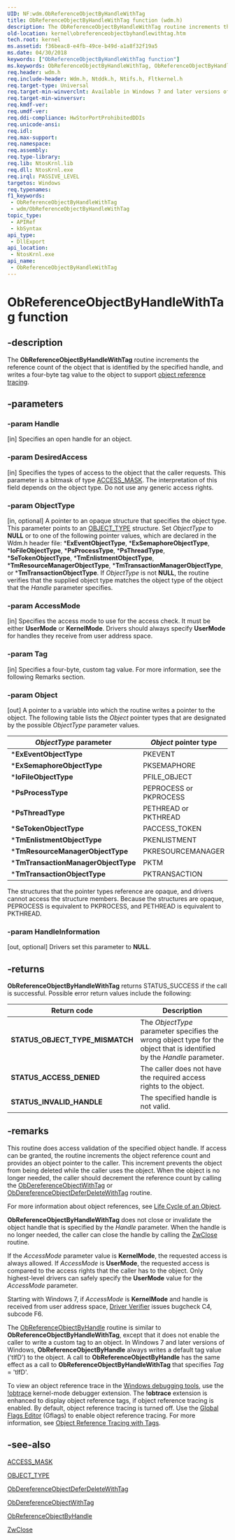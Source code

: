 ```yaml
---
UID: NF:wdm.ObReferenceObjectByHandleWithTag
title: ObReferenceObjectByHandleWithTag function (wdm.h)
description: The ObReferenceObjectByHandleWithTag routine increments the reference count of the object that is identified by the specified handle, and writes a four-byte tag value to the object to support object reference tracing.
old-location: kernel\obreferenceobjectbyhandlewithtag.htm
tech.root: kernel
ms.assetid: f36beac8-e4fb-49ce-b49d-a1a8f32f19a5
ms.date: 04/30/2018
keywords: ["ObReferenceObjectByHandleWithTag function"]
ms.keywords: ObReferenceObjectByHandleWithTag, ObReferenceObjectByHandleWithTag routine [Kernel-Mode Driver Architecture], k107_431c6c60-e2bd-4d90-9054-b950195bbec3.xml, kernel.obreferenceobjectbyhandlewithtag, wdm/ObReferenceObjectByHandleWithTag
req.header: wdm.h
req.include-header: Wdm.h, Ntddk.h, Ntifs.h, Fltkernel.h
req.target-type: Universal
req.target-min-winverclnt: Available in Windows 7 and later versions of the Windows operating system.
req.target-min-winversvr: 
req.kmdf-ver: 
req.umdf-ver: 
req.ddi-compliance: HwStorPortProhibitedDDIs
req.unicode-ansi: 
req.idl: 
req.max-support: 
req.namespace: 
req.assembly: 
req.type-library: 
req.lib: NtosKrnl.lib
req.dll: NtosKrnl.exe
req.irql: PASSIVE_LEVEL
targetos: Windows
req.typenames: 
f1_keywords:
 - ObReferenceObjectByHandleWithTag
 - wdm/ObReferenceObjectByHandleWithTag
topic_type:
 - APIRef
 - kbSyntax
api_type:
 - DllExport
api_location:
 - NtosKrnl.exe
api_name:
 - ObReferenceObjectByHandleWithTag
---
```


# ObReferenceObjectByHandleWithTag function


## -description

The **ObReferenceObjectByHandleWithTag** routine increments the reference count of the object that is identified by the specified handle, and writes a four-byte tag value to the object to support [object reference tracing](https://docs.microsoft.com/windows-hardware/drivers/debugger/object-reference-tracing).

## -parameters

### -param Handle 

[in]
Specifies an open handle for an object.

### -param DesiredAccess 

[in]
Specifies the types of access to the object that the caller requests. This parameter is a bitmask of type [ACCESS_MASK](https://docs.microsoft.com/windows-hardware/drivers/kernel/access-mask). The interpretation of this field depends on the object type. Do not use any generic access rights.

### -param ObjectType 

[in, optional]
A pointer to an opaque structure that specifies the object type. This parameter points to an [OBJECT_TYPE](https://docs.microsoft.com/windows-hardware/drivers/kernel/eprocess) structure. Set *ObjectType* to **NULL** or to one of the following pointer values, which are declared in the Wdm.h header file: \***ExEventObjectType**, \***ExSemaphoreObjectType**, \***IoFileObjectType**, \***PsProcessType**, \***PsThreadType**, \***SeTokenObjectType**, \***TmEnlistmentObjectType**, \***TmResourceManagerObjectType**, \***TmTransactionManagerObjectType**, or \***TmTransactionObjectType**. If *ObjectType* is not **NULL**, the routine verifies that the supplied object type matches the object type of the object that the *Handle* parameter specifies.

### -param AccessMode 

[in]
Specifies the access mode to use for the access check. It must be either **UserMode** or **KernelMode**. Drivers should always specify **UserMode** for handles they receive from user address space.

### -param Tag 

[in]
Specifies a four-byte, custom tag value. For more information, see the following Remarks section.

### -param Object 

[out]
A pointer to a variable into which the routine writes a pointer to the object. The following table lists the *Object* pointer types that are designated by the possible *ObjectType* parameter values.

|*ObjectType* parameter|*Object* pointer type|
|----|----|
|\***ExEventObjectType**|PKEVENT|
|\***ExSemaphoreObjectType**|PKSEMAPHORE|
|\***IoFileObjectType**|PFILE_OBJECT|
|\***PsProcessType**|PEPROCESS or PKPROCESS|
|\***PsThreadType**|PETHREAD or PKTHREAD|
|\***SeTokenObjectType**|PACCESS_TOKEN|
|\***TmEnlistmentObjectType**|PKENLISTMENT|
|\***TmResourceManagerObjectType**|PKRESOURCEMANAGER|
|\***TmTransactionManagerObjectType**|PKTM|
|\***TmTransactionObjectType**|PKTRANSACTION|

The structures that the pointer types reference are opaque, and drivers cannot access the structure members. Because the structures are opaque, PEPROCESS is equivalent to PKPROCESS, and PETHREAD is equivalent to PKTHREAD.

### -param HandleInformation 

[out, optional]
Drivers set this parameter to **NULL**.

## -returns

**ObReferenceObjectByHandleWithTag** returns STATUS_SUCCESS if the call is successful. Possible error return values include the following:

|Return code|Description|
|----|----|
|**STATUS_OBJECT_TYPE_MISMATCH**|The *ObjectType* parameter specifies the wrong object type for the object that is identified by the *Handle* parameter.|
|**STATUS_ACCESS_DENIED**|The caller does not have the required access rights to the object.|
|**STATUS_INVALID_HANDLE**|The specified handle is not valid.|

## -remarks

This routine does access validation of the specified object handle. If access can be granted, the routine increments the object reference count and provides an object pointer to the caller. This increment prevents the object from being deleted while the caller uses the object. When the object is no longer needed, the caller should decrement the reference count by calling the [ObDereferenceObjectWithTag](nf-wdm-obdereferenceobjectwithtag.md) or [ObDereferenceObjectDeferDeleteWithTag](nf-wdm-obdereferenceobjectdeferdeletewithtag.md) routine.

For more information about object references, see [Life Cycle of an Object](https://docs.microsoft.com/windows-hardware/drivers/kernel/life-cycle-of-an-object).

**ObReferenceObjectByHandleWithTag** does not close or invalidate the object handle that is specified by the *Handle* parameter. When the handle is no longer needed, the caller can close the handle by calling the [ZwClose](nf-wdm-zwclose.md) routine.

If the *AccessMode* parameter value is **KernelMode**, the requested access is always allowed. If *AccessMode* is **UserMode**, the requested access is compared to the access rights that the caller has to the object. Only highest-level drivers can safely specify the **UserMode** value for the *AccessMode* parameter.

Starting with Windows 7, if *AccessMode* is **KernelMode** and handle is received from user address space, [Driver Verifier](https://docs.microsoft.com/windows-hardware/drivers/devtest/driver-verifier) issues bugcheck C4, subcode F6.

The [ObReferenceObjectByHandle](nf-wdm-obreferenceobjectbyhandle.md) routine is similar to **ObReferenceObjectByHandleWithTag**, except that it does not enable the caller to write a custom tag to an object. In Windows 7 and later versions of Windows, **ObReferenceObjectByHandle** always writes a default tag value ('tlfD') to the object. A call to **ObReferenceObjectByHandle** has the same effect as a call to **ObReferenceObjectByHandleWithTag** that specifies *Tag* = 'tlfD'.

To view an object reference trace in the [Windows debugging tools](https://docs.microsoft.com/windows-hardware/drivers/debugger/), use the [!obtrace](https://docs.microsoft.com/windows-hardware/drivers/debugger/-obtrace) kernel-mode debugger extension. The **!obtrace** extension is enhanced to display object reference tags, if object reference tracing is enabled. By default, object reference tracing is turned off. Use the [Global Flags Editor](https://docs.microsoft.com/windows-hardware/drivers/debugger/gflags) (Gflags) to enable object reference tracing. For more information, see [Object Reference Tracing with Tags](https://docs.microsoft.com/windows-hardware/drivers/kernel/object-reference-tracing-with-tags).

## -see-also

[ACCESS_MASK](https://docs.microsoft.com/windows-hardware/drivers/kernel/access-mask)

[OBJECT_TYPE](https://docs.microsoft.com/windows-hardware/drivers/kernel/eprocess)

[ObDereferenceObjectDeferDeleteWithTag](nf-wdm-obdereferenceobjectdeferdeletewithtag.md)

[ObDereferenceObjectWithTag](nf-wdm-obdereferenceobjectwithtag.md)

[ObReferenceObjectByHandle](nf-wdm-obreferenceobjectbyhandle.md)

[ZwClose](nf-wdm-zwclose.md)

